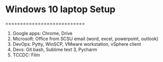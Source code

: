# Windows 10 laptop Setup
===========================
1. Google apps: Chrome, Drive
2. Microsoft: Office from SCSU email (word, excel, powerpoint, outlook)
3. DevOps: Pytty, WinSCP, VMware workstation, vSphere client
4. Devs: Git bash, Sublime text 3, Pycharm
5. TCCDC: Film